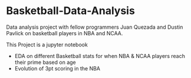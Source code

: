 # Basketball-Data-Analysis
Data analysis project with fellow programmers Juan Quezada and Dustin Pavlick on basketball players in NBA and NCAA.

This Project is a jupyter notebook 
- EDA on different Basketball stats for when NBA & NCAA players reach their prime based on age
- Evolution of 3pt scoring in the NBA

